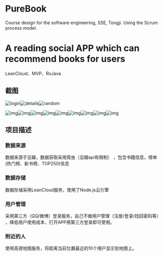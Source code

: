 # PureBook
Course design for the software engineering, SSE, Tongji. Using the Scrum process model.
# A reading social APP which can recommend books for users
LeanCloud、MVP、RxJava

## 截图
![login](https://github.com/Blankeer/SoleBooks/blob/master/image/login.gif?raw=true)![details](https://github.com/Blankeer/SoleBooks/blob/master/image/details.gif?raw=true)![random](https://github.com/Blankeer/SoleBooks/blob/master/image/rondom.gif?raw=true)

![img](https://github.com/Blankeer/SoleBooks/blob/master/image/bangdan.png?raw=true)![img](https://github.com/Blankeer/SoleBooks/blob/master/image/book_1.png?raw=true)![img](https://github.com/Blankeer/SoleBooks/blob/master/image/book_2.png?raw=true)![img](https://github.com/Blankeer/SoleBooks/blob/master/image/nav.png?raw=true)![img](https://github.com/Blankeer/SoleBooks/blob/master/image/nav_2.png?raw=true)![img](https://github.com/Blankeer/SoleBooks/blob/master/image/nearmap.png?raw=true)![img](https://github.com/Blankeer/SoleBooks/blob/master/image/random.png?raw=true)![img](https://github.com/Blankeer/SoleBooks/blob/master/image/tags.png?raw=true)![img](https://github.com/Blankeer/SoleBooks/blob/master/image/userhome.png?raw=true)

## 项目描述
### 数据来源
数据来源于豆瓣，数据获取采用爬虫（豆瓣api有限制）
，包含书籍信息，榜单(热门榜、新书榜、TOP250)信息

### 数据存储
数据存储采用LeanCloud服务，使用了Node.js云引擎

### 用户管理
采用第三方（QQ/微博）登录服务，自己不做用户管理（注册/登录/找回密码等）
，降低用户使用成本，打开APP用第三方登录即可使用。

### 附近的人
使用高德地图服务，将距离当前位置最近的10个用户显示到地图上。
